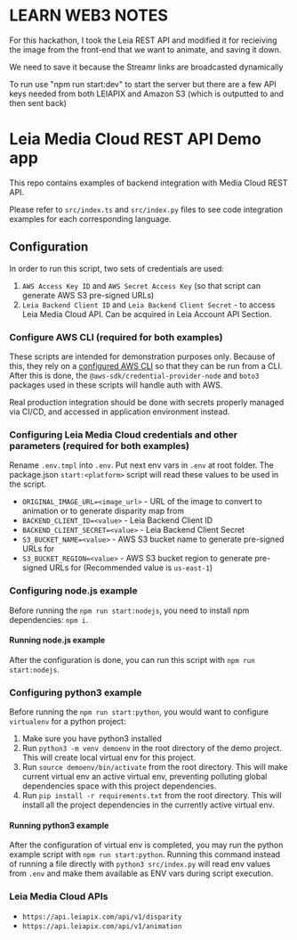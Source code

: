 # LEARN WEB3 NOTES

For this hackathon, I took the Leia REST API and modified it for recieiving the image from the front-end that we want to animate, and saving it down.

We need to save it because the Streamr links are broadcasted dynamically

To run use "npm run start:dev" to start the server but there are a few API keys needed from both LEIAPIX and Amazon S3 (which is outputted to and then sent back)



# Leia Media Cloud REST API Demo app

This repo contains examples of backend integration with Media Cloud REST API.

Please refer to `src/index.ts` and `src/index.py` files to see code integration examples for each corresponding language.

## Configuration
In order to run this script, two sets of credentials are used: 
1. `AWS Access Key ID` and `AWS Secret Access Key` (so that script can generate AWS S3 pre-signed URLs)
2. `Leia Backend Client ID` and `Leia Backend Client Secret` - to access Leia Media Cloud API. Can be acquired in Leia Account API Section.

### Configure AWS CLI (required for both examples)
These scripts are intended for demonstration purposes only. Because of this, they rely on a [configured AWS CLI](https://docs.aws.amazon.com/cli/latest/userguide/cli-configure-files.html#cli-configure-files-methods) so that they can be run from a CLI. After this is done, the `@aws-sdk/credential-provider-node` and `boto3` packages used in these scripts will handle auth with AWS.

Real production integration should be done with secrets properly managed via CI/CD, and accessed in application environment instead. 

### Configuring Leia Media Cloud credentials and other parameters (required for both examples)
Rename `.env.tmpl` into `.env`. Put next env vars in `.env` at root folder. The package.json `start:<platform>` script will read these values to be used in the script.
* `ORIGINAL_IMAGE_URL=<image_url>` - URL of the image to convert to animation or to generate disparity map from
* `BACKEND_CLIENT_ID=<value>` - Leia Backend Client ID
* `BACKEND_CLIENT_SECRET=<value>` - Leia Backend Client Secret
* `S3_BUCKET_NAME=<value>` - AWS S3 bucket name to generate pre-signed URLs for
* `S3_BUCKET_REGION=<value>` - AWS S3 bucket region to generate pre-signed URLs for (Recommended value is `us-east-1`)

### Configuring node.js example
Before running the `npm run start:nodejs`, you need to install npm dependencies: `npm i`.

#### Running node.js example
After the configuration is done, you can run this script with `npm run start:nodejs`.

### Configuring python3 example
Before running the `npm run start:python`, you would want to configure `virtualenv` for a python project:
1. Make sure you have python3 installed
2. Run `python3 -m venv demoenv` in the root directory of the demo project. This will create local virtual env for this project.
3. Run `source demoenv/bin/activate` from the root directory. This will make current virtual env an active virtual env, preventing polluting global dependencies space with this project dependencies.
4. Run `pip install -r requirements.txt` from the root directory. This will install all the project dependencies in the currently active virtual env.

#### Running python3 example
After the configuration of virtual env is completed, you may run the python example script with `npm run start:python`. Running this command instead of running a file directly with `python3 src/index.py` will read env values from `.env` and make them available as ENV vars during script execution.  

### Leia Media Cloud APIs
* `https://api.leiapix.com/api/v1/disparity`
* `https://api.leiapix.com/api/v1/animation`
